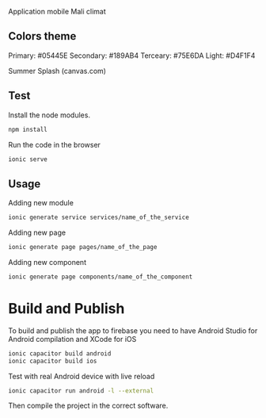 Application mobile Mali climat
## Colors theme
Primary:    #05445E
Secondary:  #189AB4
Terceary:   #75E6DA
Light:      #D4F1F4

Summer Splash (canvas.com)

## Test
Install the node modules.

```bash
npm install
```

Run the code in the browser

```bash
ionic serve
```

## Usage
Adding new module

```bash
ionic generate service services/name_of_the_service
```

Adding new page

```bash
ionic generate page pages/name_of_the_page
```

Adding new component

```bash
ionic generate page components/name_of_the_component
```

# Build and Publish
To build and publish the app to firebase you need to have Android Studio for Android compilation and XCode for iOS


```bash
ionic capacitor build android
ionic capacitor build ios
```

Test with real Android device with live reload

```bash
ionic capacitor run android -l --external
```



Then compile the project in the correct software.
